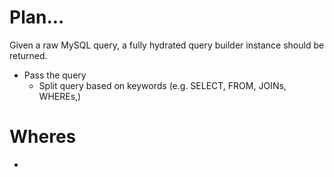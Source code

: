 # Plan...

Given a raw MySQL query, a fully hydrated query builder instance should be returned.

- Pass the query
    - Split query based on keywords (e.g. SELECT, FROM, JOINs, WHEREs,)
    
    
# Wheres
- 
